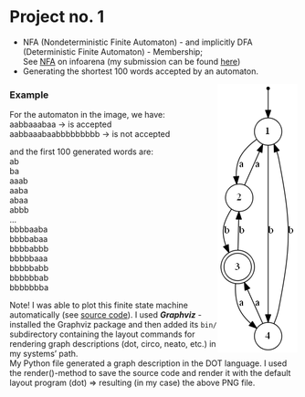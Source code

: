 #  Project no. 1



- NFA (Nondeterministic Finite Automaton) - and implicitly DFA (Deterministic Finite Automaton) - Membership;\
 See [NFA](https://infoarena.ro/problema/nfa) on infoarena (my submission can be found [here](https://infoarena.ro/job_detail/2590331))
- Generating the shortest 100 words accepted by an automaton.

<img align="right" src="draw-finite-state-machine/automaton.gv.png">

### Example
For the automaton in the image, we have:\
aabbaaabaa -> is accepted\
aabbaaabaabbbbbbbbb -> is not accepted

and the first 100 generated words are:\
ab\
ba\
aaab\
aaba\
abaa\
abbb\
...\
bbbbaaba\
bbbbabaa\
bbbbabbb\
bbbbbaaa\
bbbbbabb\
bbbbbbab\
bbbbbbba

Note! I was able to plot this finite state machine automatically (see [source code](draw-finite-state-machine/app.py)). I used ***Graphviz*** - installed the Graphviz package and then added its `bin/` subdirectory containing the layout commands for rendering graph descriptions (dot, circo, neato, etc.) in my systems’ path.\
My Python file generated a graph description in the DOT language. I used the render()-method to save the source code and render it with the default layout program (dot) => resulting (in my case) the above PNG file.
